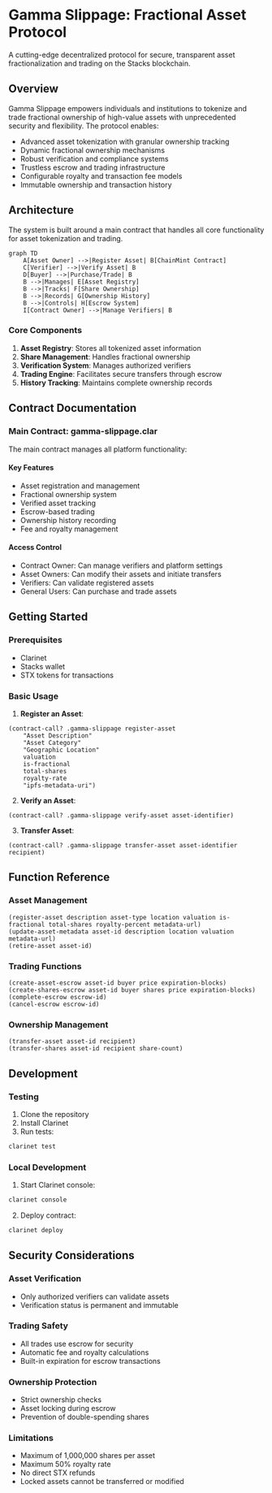 # Gamma Slippage: Fractional Asset Protocol

A cutting-edge decentralized protocol for secure, transparent asset fractionalization and trading on the Stacks blockchain.

## Overview

Gamma Slippage empowers individuals and institutions to tokenize and trade fractional ownership of high-value assets with unprecedented security and flexibility. The protocol enables:

- Advanced asset tokenization with granular ownership tracking
- Dynamic fractional ownership mechanisms
- Robust verification and compliance systems
- Trustless escrow and trading infrastructure
- Configurable royalty and transaction fee models
- Immutable ownership and transaction history

## Architecture

The system is built around a main contract that handles all core functionality for asset tokenization and trading.

```mermaid
graph TD
    A[Asset Owner] -->|Register Asset| B[ChainMint Contract]
    C[Verifier] -->|Verify Asset| B
    D[Buyer] -->|Purchase/Trade| B
    B -->|Manages| E[Asset Registry]
    B -->|Tracks| F[Share Ownership]
    B -->|Records| G[Ownership History]
    B -->|Controls| H[Escrow System]
    I[Contract Owner] -->|Manage Verifiers| B
```

### Core Components

1. **Asset Registry**: Stores all tokenized asset information
2. **Share Management**: Handles fractional ownership
3. **Verification System**: Manages authorized verifiers
4. **Trading Engine**: Facilitates secure transfers through escrow
5. **History Tracking**: Maintains complete ownership records

## Contract Documentation

### Main Contract: gamma-slippage.clar

The main contract manages all platform functionality:

#### Key Features

- Asset registration and management
- Fractional ownership system
- Verified asset tracking
- Escrow-based trading
- Ownership history recording
- Fee and royalty management

#### Access Control

- Contract Owner: Can manage verifiers and platform settings
- Asset Owners: Can modify their assets and initiate transfers
- Verifiers: Can validate registered assets
- General Users: Can purchase and trade assets

## Getting Started

### Prerequisites

- Clarinet
- Stacks wallet
- STX tokens for transactions

### Basic Usage

1. **Register an Asset**:
```clarity
(contract-call? .gamma-slippage register-asset 
    "Asset Description" 
    "Asset Category" 
    "Geographic Location" 
    valuation 
    is-fractional 
    total-shares 
    royalty-rate 
    "ipfs-metadata-uri")
```

2. **Verify an Asset**:
```clarity
(contract-call? .gamma-slippage verify-asset asset-identifier)
```

3. **Transfer Asset**:
```clarity
(contract-call? .gamma-slippage transfer-asset asset-identifier recipient)
```

## Function Reference

### Asset Management

```clarity
(register-asset description asset-type location valuation is-fractional total-shares royalty-percent metadata-url)
(update-asset-metadata asset-id description location valuation metadata-url)
(retire-asset asset-id)
```

### Trading Functions

```clarity
(create-asset-escrow asset-id buyer price expiration-blocks)
(create-shares-escrow asset-id buyer shares price expiration-blocks)
(complete-escrow escrow-id)
(cancel-escrow escrow-id)
```

### Ownership Management

```clarity
(transfer-asset asset-id recipient)
(transfer-shares asset-id recipient share-count)
```

## Development

### Testing

1. Clone the repository
2. Install Clarinet
3. Run tests:
```bash
clarinet test
```

### Local Development

1. Start Clarinet console:
```bash
clarinet console
```

2. Deploy contract:
```bash
clarinet deploy
```

## Security Considerations

### Asset Verification
- Only authorized verifiers can validate assets
- Verification status is permanent and immutable

### Trading Safety
- All trades use escrow for security
- Automatic fee and royalty calculations
- Built-in expiration for escrow transactions

### Ownership Protection
- Strict ownership checks
- Asset locking during escrow
- Prevention of double-spending shares

### Limitations
- Maximum of 1,000,000 shares per asset
- Maximum 50% royalty rate
- No direct STX refunds
- Locked assets cannot be transferred or modified